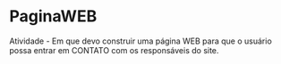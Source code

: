 # PaginaWEB
Atividade - Em que devo construir uma página WEB para que o usuário possa entrar em CONTATO com os responsáveis do site.
